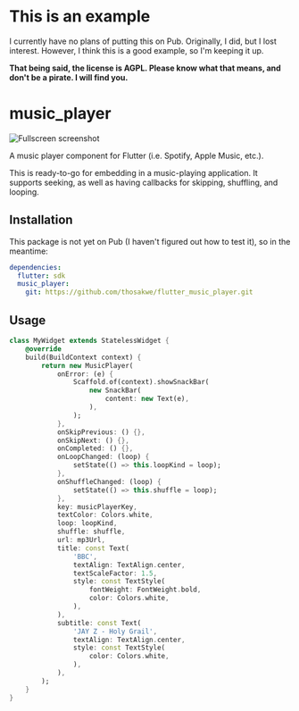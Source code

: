 # This is an example
I currently have no plans of putting this on Pub. Originally, I did, but I lost interest. However, I think this is a good example, so I'm keeping it up.

**That being said, the license is AGPL. Please know what that means, and don't be a pirate. I will find you.**

# music_player
![Fullscreen screenshot](screenshots/fullscreen.png)

A music player component for Flutter (i.e. Spotify, Apple Music, etc.).

This is ready-to-go for embedding in a music-playing application.
It supports seeking, as well as having callbacks for
skipping, shuffling, and looping.

## Installation
This package is not yet on Pub (I haven't figured out how to test it),
so in the meantime:

```yaml
dependencies:
  flutter: sdk
  music_player:
    git: https://github.com/thosakwe/flutter_music_player.git
```

## Usage
```dart
class MyWidget extends StatelessWidget {
    @override
    build(BuildContext context) {
        return new MusicPlayer(
            onError: (e) {
                Scaffold.of(context).showSnackBar(
                    new SnackBar(
                        content: new Text(e),
                    ),
                );
            },
            onSkipPrevious: () {},
            onSkipNext: () {},
            onCompleted: () {},
            onLoopChanged: (loop) {
                setState(() => this.loopKind = loop);
            },
            onShuffleChanged: (loop) {
                setState(() => this.shuffle = loop);
            },
            key: musicPlayerKey,
            textColor: Colors.white,
            loop: loopKind,
            shuffle: shuffle,
            url: mp3Url,
            title: const Text(
                'BBC',
                textAlign: TextAlign.center,
                textScaleFactor: 1.5,
                style: const TextStyle(
                    fontWeight: FontWeight.bold,
                    color: Colors.white,
                ),
            ),
            subtitle: const Text(
                'JAY Z - Holy Grail',
                textAlign: TextAlign.center,
                style: const TextStyle(
                    color: Colors.white,
                ),
            ),
        );
    }
}
